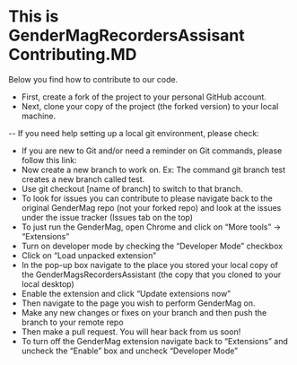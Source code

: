 # This is GenderMagRecordersAssisant Contributing.MD
Below you find how to contribute to our code.

-  First, create a fork of the project to your personal GitHub account.
-	Next, clone your copy of the project (the forked version) to your local machine.

--	If you need help setting up a local git environment, please check:

-	If you are new to Git and/or need a reminder on Git commands, please follow this link:
-	Now create a new branch to work on. Ex: The command git branch test creates a new branch called test.
-	Use git checkout [name of branch] to switch to that branch.
-	To look for issues you can contribute to please navigate back to the original GenderMag repo (not your forked repo) and look at the issues under the issue tracker (Issues tab on the top)
-	To just run the GenderMag, open Chrome and click on “More tools” -> “Extensions”
-	Turn on developer mode by checking the “Developer Mode” checkbox
-	Click on “Load unpacked extension”
-	In the pop-up box navigate to the place you stored your local copy of the GenderMagsRecordersAssistant (the copy that you cloned to your local desktop)
-	Enable the extension and click “Update extensions now”
-	Then navigate to the page you wish to perform GenderMag on.
-	Make any new changes or fixes on your branch and then push the branch to your remote repo
-	Then make a pull request. You will hear back from us soon!
-	To turn off the GenderMag extension navigate back to “Extensions” and uncheck the “Enable” box and uncheck “Developer Mode”

